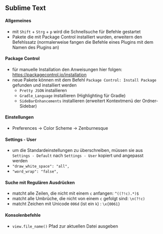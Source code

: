 ## Sublime Text

#### Allgemeines
- mit `Shift` + `Strg` + `p` wird die Schnellsuche für Befehle gestartet
- Pakete die mit Package Control installiert wurden, erweitern den Befehlssatz (normalerweise fangen die Befehle eines Plugins mit dem Namen des Plugins an)

#### Package Control
- für manuelle Installation den Anweisungen hier folgen: https://packagecontrol.io/installation
- neue Pakete können mit dem Befehl `Package Control: Install Package` gefunden und installiert werden
  - `Pretty JSON` installieren
  - `Gradle_Language` installieren (Highlighting für Gradle)
  - `SideBarEnhancements` installieren (erweitert Kontextmenü der Ordner-Sidebar)

#### Einstellungen
- Preferences -> Color Scheme -> Zenburnesque

#### Settings - User
- um die Standardeinstellungen zu überschreiben, müssen sie aus `Settings - Default` nach `Settings - User` kopiert und angepasst werden
- `"draw_white_space": "all",`
- `"word_wrap": "false",`

#### Suche mit Regulären Ausdrücken
- matcht alle Zeilen, die nicht mit einem `c` anfangen: `^((?!c).*)$`
- matcht alle Umbrüche, die nicht von einem `c` gefolgt sind: `\n(?!c)`
- matcht Zeichen mit Unicode `006d` (ist ein `k`) : `\x{0061}`

#### Konsolenbefehle
- `view.file_name()` Pfad zur aktuellen Datei ausgeben

